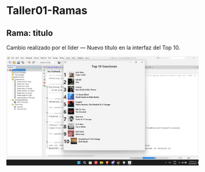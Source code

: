 # Taller01-Ramas

## Rama: titulo
Cambio realizado por el líder — Nuevo título en la interfaz del Top 10.

![Captura del cambio de título](TopMusical\TopMusical\assets/captura_titulo.png)
